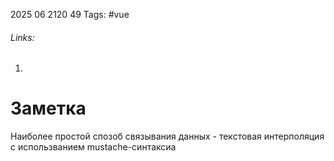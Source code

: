 2025 06 2120 49
Tags: #vue 
###### Links: 
1) 
# Заметка
Наиболее простой спозоб связывания данных - текстовая интерполяция с использванием mustache-синтаксиа